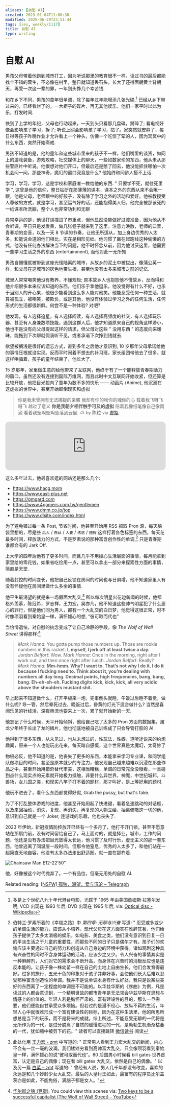 ```yaml
---
aliases: [自慰 AI]
created: 2023-01-04T11:00:30
modified: 2025-06-29T23:51:44
tags: [sex, weekly/1117]
title: 自慰 AI
type: writing
---
```


# 自慰 AI

男孩父母带着他跑到城市打工，因为听说那里的教育很不一样，读过书的最后都能找个不错的营生，不必像在村里，整日就知道丢石头，长大了还得面朝黄土背朝天，再受一次这一辈的罪，一年到头挣几个幸苦钱.

和在乡下不同，男孩的童年很单调，除了每年过年能增添几张光碟,[^4] 已经从乡下带过来的，已经看烂了的，一大柜子的碟片，再无其他娱乐，他们一家平时以此为乐，打发时间.

快到了上学的年纪，父母也行动起来，一天到头只看那几盘碟，掰碎了; 看电视好像会影响孩子学习，拆了; 听说上网会影响孩子学习，掐了。家突然就安静了，每日得等孩子昨晚作业才允许看上一个钟头，仿佛一个吃惯了荤的人，因为冥冥中的什么东西，突然开始斋戒.

男孩不知道的是，他的童年和这些城市里来的孩子不一样，他们嘴里的谈资，如网上的游戏装备，游戏攻略，社交媒体上的聊天，一些如数家珍的东西，他从未从那些警匪片中听说。他很想对他们开口，但最后还是憋了回去，他没能抓住哪怕一次机会问一问，那些神奇，魔幻的窗口究竟是什么? 他始终和同龄人搭不上话.

学习，学习，学习，这是学校和家庭唯一教给他的东西. " 只要学不死，就往死里学 ", 这曾是他的信仰，整日钻研在那薄薄的课本，课本之外的东西从来不会瞅一眼，他是父母，老师眼中的好孩子，没有除了学习之外的活动和爱好。他被教授受人尊敬的方式，就是学习，甚至运气好的话，还能抱得美人归。他完全被那该死的一纸课本所洗脑，整个人也非常功利和无聊

异常幸运的是，他误打误撞进了市重点，但他显然没能做好过渡准备，因为他从不会听课，平日只是发发呆，做几张卷子就来到了这里。注意力涣散，老师的口音，青春期的变音，以及一天 8 节课的节奏，让他无所适从，加上身边优秀的人太多，和能说会道的他们相比，实在是相形见绌。他习惯了赢在起跑线这种偷懒的方式，他没有任何办法解决当下的问题，他不时怀念从前，因为他讨厌这里，他需要一些学习生活之外的东西 (entertainment), 而他对此一无所知.

男孩自懵懂就被带到这座光怪陆离的城市，从故乡的泥土中被拔出，像蒲公英一样，和父母在这城市的灰色地带生根，甚至他没有太多来城市之前的记忆.

城里人常常嘲笑他没有教养，不懂规矩; 原本故乡人也抱怨他不懂故乡，反而得和他介绍很多本来应该知道的东西。他们乐于拿他逗乐，他没觉得有什么不好，也乐于当别人的开心果，他很少能看到这么多人能对他笑。他能忍受任何一种生活，就算被孤立，被嘲笑，被欺负，或是其他，他没有体验过学习之外的任何生活，任何形式的生活都很新鲜。何尝不是一种体验? 对吧?

他发现，有人选择追星，有人选择阅读，有人选择高频度的社交，有人选择玩乐器，甚至有人身兼数项技能，遇到这群人后，他才知道原来自己的视角这样渺小，他也不是没有向父母提起这样的请求，但父母对这些 " 没用东西 " 的态度向来暧昧，能拖到下次聊就假装听不见，或者承诺下次挣到钱就去.

欲望被搁浅是很好的遗忘方式，直到多年之后他才意识到, 10 岁那年父母承诺给他的事情压根就没实现。反而平时闹着不想去的补习班，家长组团带他去了很多。就这样哄骗着，孩子的童年结束了，他长大了.

15 岁那年，家里做生意的给他带来了互联网，他终于有了一个能释放青春期活力的窗口，虽然还没有连接到国际万维网，而且此时中文互联网开始收紧，但还算是比较开放，他把目光投向了童年为数不多的快乐 —— 动画片 (Anime), 他沉溺在这虚拟的世界中，甚至开始颠倒现实和虚拟

> 你是我未曾拥有无法捕捉的亲暱
> 我却有你的吻你的魂你的心
> 载着我飞呀飞呀飞 越过了意义
> **你是我朝夕相伴触手可及的虚拟**
> 陪着我像纸笔像自己像雨滴
> 看着我坠啊坠啊坠落到云里. ⛅
> by 陈粒 via [虚拟](https://music.163.com/outchain/player?type=2&id=421423808&auto=1&height=66)

<iframe style="border-radius:12px" src="https://open.spotify.com/embed/track/5l9sg05BhpfsdLfRvjGsAf?utm_source=generator" width="100%" height="152" frameBorder="0" allowfullscreen="" allow="autoplay; clipboard-write; encrypted-media; fullscreen; picture-in-picture" loading="lazy"></iframe>

这么多年过去，他最喜欢逛的网站还是那么几个:

- https://www.hacg.mom
- https://www.east-plus.net
- https://gmgard.com
- https://www.4gamers.com.tw/gentlemen
- https://www.dmm.co.jp/top
- https://www.dlsite.com/index.html

为了避免错过每一条 Post, 节省时间，他甚至开始用 RSS 抓取 Pron 源，每天脑袋里想的，尽是些 `后人` / `白丝` / `人妻` / `诱惑` / `翘臀` 这样打着各色标签的东西，每天花最多时间，释放活力的方式，不是罗素说的那种富含创作性的单调,[^1] 只是青春期谁都会有的 Jark Off.

上大学的四年后他有了更多时间，而且几乎不用操心生活层面的事情，每月能拿到家里给的零花钱，如果省吃俭用一点，甚至可以拿出一部分来探索性方面的事情，简直是天堂.

随着封控的时间变长，他把自己反锁在房间的时间也与日俱增，他不知道家里人有没有怀疑他在房间里做什么多余的事情.

他平生最渴望的就是来一场假面大乱交,[^2] 所以每次明星出花边新闻的时候，他都格外羡慕，陈冠希，罗志祥，王力宏，吴亦凡，他不知道这些帅气明星犯了什么恶心的罪行，但是他们同为男人，都有一个大乱交的白日梦，他觉得这很正常，时不时像项羽看到秦始皇一样，满怀雄心的想, “彼可取而代也”

当怡情退怯，对自慰的执念变成了让自己冷静的手段，像 _The Wolf of Wall Street_ 讲得那样:[^3]

> *Mark Hanna*: You gotta pump those numbers up. Those are rookie numbers in this racket. **I, myself, I jerk off at least twice a day.**
> *Jordan Belfort*: Wow.
> *Mark Hanna*: Once in the morning, right after I work out, and then once right after lunch.
> *Jordan Belfort*: Really?
> *Mark Hanna*: **Mm-hmm. Why? I want to. That’s not why I do it. I do it because I fucking need to. Think about it, you’re dealing with numbers all day long. Decimal points, high frequencies, bang, bang, bang. Eh-eh-eh-eh. Fucking digits kick, kick, kick, all very acidic above the shoulders mustard shit.**

早上起来不知道做什么，打开平板来一炮，完事倒头就睡，午饭过后睡不着觉，做什么呢? 导一管，然后晕死过去，晚饭过后，昏黄的灯光下适合做什么? 当然是喜闻乐见的针线活，深夜串流也要来上一次，累了就开始新的一天.

他忘记了什么时候，天平开始倾斜，他给自己吃了太多的 Pron 方面的数据集，屠龙少年终于长出了龙的鳞片，他也彻底地被自己训练成了只会导管打胶的 AI.

他得到了很多东西，从未见过，也从未想过的，性玩法，性癖，道听途说来的约炮趣闻，原来一个人也能玩出花来，每天暗自感慨，这个世界真是太魔幻，太奇妙了

物极必反，他不知道的是，他丧失了更多的东西，本能拿来学习专业课，和同学组队做项目的时间，甚至是原本就少的专注力，他发现自己越来越难以沉浸在那些作品之中。甚至开始用猎奇替代审美，这相当糟糕，单调的日常完全没眼看，一旦碰到点什么现实点的元素就开始极力抵触，非要什么异世界，神魔，中世纪城邦，斗兽场，女儿国之类，和现实八竿子打不着的题材，那才叫好，是上等好用的题材.

他玩不进去了，看什么东西都觉得好假, Grab the pussy, but that's fake.

为了不打乱整体游戏的进度，他甚至开始用起了快进键，看着急速跳动的对话框，以及来回抽动，消失，复现，再消失，再复现的人物立绘，抽离俯瞰这一切的他，意识到自己就是一个 Joker, 连游戏的乐趣，他也丧失了.

2023 年伊始，新冠疫情防控放开已经有一个多月了，他打不开门锁，甚至不愿意站在那扇门前，没有时间留给自己了，马上面对的，就是择业，城市，工作的问题，他还是没有办法把目光放得太长远，他习惯了及时行乐，虚无主义的那一套东西，他曾逃离了同温层一段时间，但那令他窒息，优秀的人太多了，和他们站在一起简直无地自容，他没有太多办法走出舒适圈。就一直在那杵着.

![Chainsaw Man E12-22’50”](https://user-images.githubusercontent.com/57313137/210503676-aebb79bc-7c65-42b4-bf97-f5c3a15bbaed.jpg)

他，好像被这个时代抛弃了。一个有品位，但毫无用处的自慰 AI.

Related reading: [[NSFW] 孤独，渴望，爱与沉沦 – Telegraph](https://telegra.ph/%E5%86%99%E4%BA%8E%E7%96%AB%E6%83%85%E5%B1%85%E5%AE%B6%E9%9A%94%E7%A6%BB%E8%B4%A4%E8%80%85%E6%A8%A1%E5%BC%8F%E5%90%8E-11-09 )

[^4]: 多是上个世纪八九十年代港台电影，光碟于 1965 年由美国詹姆斯·拉塞尔发明, VCD 出现在 1993 年后; DVD 出现在 1995 年后, via: [Optical disc - Wikipedia](https://en.wikipedia.org/wiki/Optical_disc);
[^1]: 伯特兰·罗素所着的《幸福之路》中 *第四章: 无聊与兴奋* 写道: " 忍受或多或少的单调生活的能力，应该从小培养。现代父母在这方面实在难辞其咎，他们给孩子提供了太多太消极的娱乐，如电影、美食之类，他们没有意识到日复一日的平淡生活之于儿童的重要性，而那些不同的日子只是偶尔才有。孩子们的欢愉应该主要通过自己的努力和创造从自己身边的环境中获得。诸如观剧这种具有兴奋性的同时不含身体运动的活动，应该少之又少。令人兴奋的事情其实是一种麻醉剂，人们对它的需求会不断升高，而身体在兴奋时的消极反应也是违反本能的。让孩子像一株幼苗一样在自己的土地上自由生长，他们会发育得最好。过多的旅行，五光十色的印象对于孩子并非好事，会使他们长大后难以忍受那种富含创造性的单调。我并不是说单调本身有什么好处，我只是说某些美好的东西离了一定程度的单调是不可能的。以华兹华斯的《序曲》为例，凡是读过的人都会意识到，一个精明世故的都市青年是无法领会华兹华斯在思想与情感上的价值的。年轻人若是胸怀严肃的、富有建设性的目的，那么一旦需要，他们便能自甘承受众多烦恼。但若过的是漫不经心、放纵不羁的生活，年轻人心中就很难形成一个富有建设性的目标，因为在这种生活里，他的所思所想总是当下的玩乐，而不是将来的成就。综上所述，不能忍受无聊的一代将是无所作为的一代，是过分脱离了自然的缓慢进程的一代，是勃勃生机渐渐枯萎的一代，犹如瓶中被剪下的花。" 读者可以直接跳转 [微信读书](https://weread.qq.com/web/bookDetail/11e3277072206ec011ec1fa ) 阅读
[^2]: 此处化用 [王力宏 - zmt](https://zmt.pub/2021/12/18/%e7%8e%8b%e5%8a%9b%e5%ae%8f/ ) 中写道的: " 正常男人看到王力宏大乱交的新闻，内心不会有一丝一毫的波澜。我们矮矬穷看到高帅富大乱交，只会像项羽看到秦始皇一样，满怀雄心的说“彼可取而代也”。80 后国男小时候看 bill gates 世界首富，认定是自己的偶像；现在看 bill gates 大乱交，依然是自己的偶像。" 以及另一篇 [白菜 – zmt](https://zmt.pub/2021/06/05/%e7%99%bd%e8%8f%9c/ ) 写道的: " 曾经有人说，男人几千年都没有改变，喜欢的永远是和几个妙龄少女大乱交。最后的人皇纣王如此，最富有的程序员比尔盖茨亦是如此，不能免俗，满脑子都是女人。"
[^3]: [华尔街之狼 (豆瓣)](https://movie.douban.com/subject/2997076/ ), You could view this scenes via: [Two keys to be a successful capitalist (The Wolf of Wall Street) - YouTube](https://www.youtube.com/watch?v=h58jNkbQsMU)
